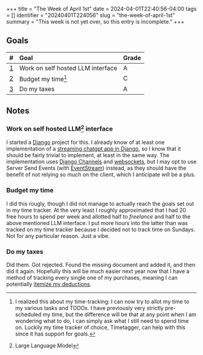 +++
title      = "The Week of April 1st"
date       = 2024-04-01T22:40:56-04:00
tags       = []
identifier = "20240401T224056"
slug       = "the-week-of-april-1st"
summary    = "This week is not yet over, so this entry is incomplete."
+++

## Goals
| #                                       | Goal                              | Grade |
|:----------------------------------------|:----------------------------------|:------|
| [1](#work-on-self-hosted-llm-interface) | Work on self hosted LLM interface | A     |
| [2](#budget-my-time)                    | Budget my time[^1]                | C     |
| [3](#do-my-taxes)                       | Do my taxes                       | A     |

## Notes
### Work on self hosted LLM[^2] interface
I started a [Django](https://www.djangoproject.com/) project for this. I already know of at least one implementation of a [streaming chatgpt app in Django](https://www.youtube.com/watch?v=8JSiiPW4S0A), so I know that it should be fairly trivial to implement, at least in the same way. The implementation uses [Django Channels](https://www.youtube.com/watch?v=8JSiiPW4S0A) and [websockets](https://websockets.readthedocs.io/en/stable/howto/django.html), but I may opt to use Server Send Events (with [EventStream](https://github.com/fanout/django-eventstream)) instead, as they should have the benefit of not relying so much on the client, which I anticipate will be a plus.
### Budget my time
I did this rougly, though I did not manage to actually reach the goals set out in my time tracker. At the very least I roughly approximated that I had 20 free hours to spend per week and allotted half to *freelance* and half to the above mentioned LLM interface. I put more hours into the latter than was tracked on my time tracker because I decided not to track time on Sundays. Not for any particular reason. Just a vibe.
### Do my taxes
Did them. Got rejected. Found the missing document and added it, and then did it again. Hopefully this will be much easier next year now that I have a method of tracking every single one of my purchases, meaning I can potentially [itemize my deductions](https://www.irs.gov/taxtopics/tc501).

[^1]: I realized this about my time-tracking: I can now try to allot my time to my various tasks and TODOs. I have previously very strictly pre-scheduled my time, but the difference will be that at any point when I am wondering what to do, I can simply ask what I still need to spend time on. Luckily my time tracker of choice, Timetagger, can help with this since it has support for goals. 

[^2]: Large Language Model
